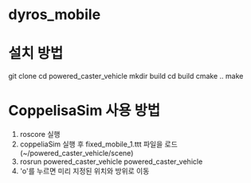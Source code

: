 # dyros_mobile
# 설치 방법
git clone 
cd powered_caster_vehicle
mkdir build
cd build
cmake ..
make

# CoppelisaSim 사용 방법
1. roscore 실행
2. coppeliaSim 실행 후 fixed_mobile_1.ttt 파일을 로드(~/powered_caster_vehicle/scene)
3. rosrun powered_caster_vehicle powered_caster_vehicle
4. 'o'를 누르면 미리 지정된 위치와 방위로 이동

